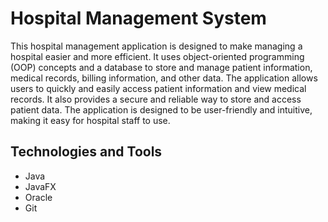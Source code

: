 # Hospital Management System

This hospital management application is designed to make managing a hospital easier and more efficient. It uses object-oriented programming (OOP) concepts and a database to store and manage patient information, medical records, billing information, and other data. The application allows users to quickly and easily access patient information and view medical records. It also provides a secure and reliable way to store and access patient data. The application is designed to be user-friendly and intuitive, making it easy for hospital staff to use.

## Technologies and Tools

- Java
- JavaFX
- Oracle
- Git

